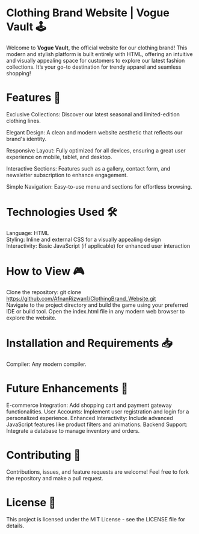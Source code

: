 # Clothing Brand Website | Vogue Vault 🕹️
Welcome to **Vogue Vault**, the official website for our clothing brand! This modern and stylish platform is built entirely with HTML, offering an intuitive and visually appealing space for customers to explore our latest fashion collections. It’s your go-to destination for trendy apparel and seamless shopping!  

# Features 🚀
Exclusive Collections: Discover our latest seasonal and limited-edition clothing lines.  

Elegant Design: A clean and modern website aesthetic that reflects our brand's identity.  

Responsive Layout: Fully optimized for all devices, ensuring a great user experience on mobile, tablet, and desktop.  

Interactive Sections: Features such as a gallery, contact form, and newsletter subscription to enhance engagement.  

Simple Navigation: Easy-to-use menu and sections for effortless browsing.

# Technologies Used 🛠️
Language: HTML  
Styling: Inline and external CSS for a visually appealing design  
Interactivity: Basic JavaScript (if applicable) for enhanced user interaction  

# How to View 🎮
Clone the repository:
git clone https://github.com/AfnanRizwan1/ClothingBrand_Website.git  
Navigate to the project directory and build the game using your preferred IDE or build tool.
Open the index.html file in any modern web browser to explore the website.

# Installation and Requirements 📥
Compiler: Any modern compiler.

# Future Enhancements 🌟
E-commerce Integration: Add shopping cart and payment gateway functionalities.
User Accounts: Implement user registration and login for a personalized experience.
Enhanced Interactivity: Include advanced JavaScript features like product filters and animations.
Backend Support: Integrate a database to manage inventory and orders.

# Contributing 🤝
Contributions, issues, and feature requests are welcome! Feel free to fork the repository and make a pull request.

# License 📜
This project is licensed under the MIT License - see the LICENSE file for details.
